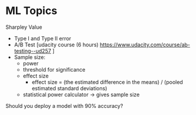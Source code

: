# ML Topics

Sharpley Value

- Type I and Type II error
- A/B Test [udacity course (6 hours) https://www.udacity.com/course/ab-testing--ud257 ]
- Sample size:
  - power 
  - threshold for significance
  - effect size
    - effect size = (the estimated difference in the means) / (pooled estimated standard deviations)
  - statistical power calculator -> gives sample size

Should you deploy a model with 90% accuracy? 